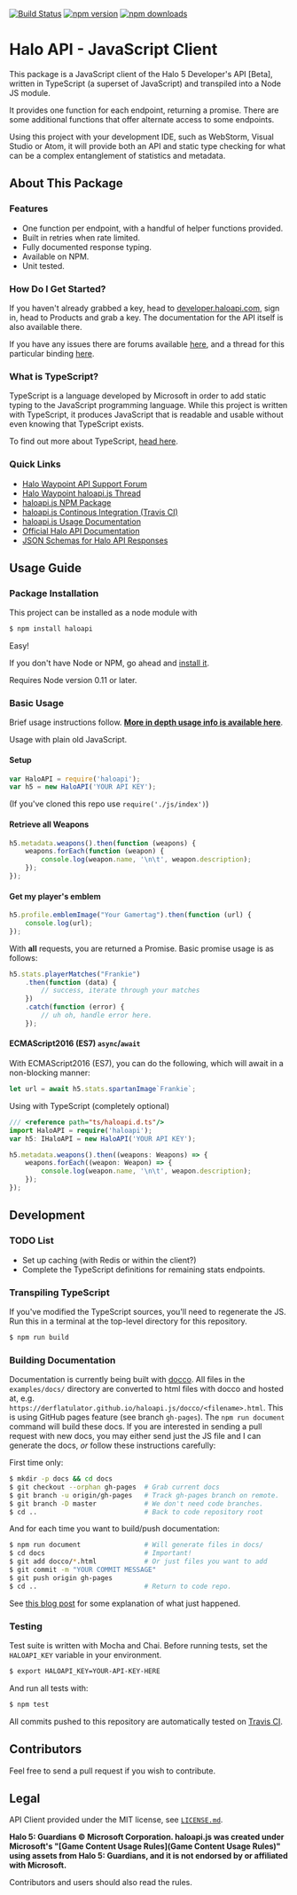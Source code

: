 [![Build Status](https://travis-ci.org/DerFlatulator/haloapi.js.svg)][ci-server]
[![npm version](https://badge.fury.io/js/haloapi.svg)][npm-package] 
[![npm downloads](https://img.shields.io/npm/dt/haloapi.svg)][npm-package]

# Halo API  - JavaScript Client

This package is a JavaScript client of the Halo 5 Developer's API [Beta], written in TypeScript (a superset of JavaScript) and transpiled into a Node JS module. 

It provides one function for each endpoint, returning a promise. There are some additional functions that offer alternate access to some endpoints. 

Using this project with your development IDE, such as WebStorm, Visual Studio or Atom, it will provide both an API and static type checking for what can be a complex entanglement of statistics and metadata.

## About This Package

### Features

- One function per endpoint, with a handful of helper functions provided.
- Built in retries when rate limited. 
- Fully documented response typing.
- Available on NPM.
- Unit tested.

### How Do I Get Started?

If you haven't already grabbed a key, head to [developer.haloapi.com][developer-haloapi], sign in, head to Products and grab a key. The documentation for the API itself is also available there. 

If you have any issues there are forums available [here][waypoint-api-support], and a thread for this particular binding [here][waypoint-thread].

### What is TypeScript?

TypeScript is a language developed by Microsoft in order to add static typing to the JavaScript programming language. While this project is written with TypeScript, it produces JavaScript that is readable and usable without even knowing that TypeScript exists.

To find out more about TypeScript, [head here](http://www.typescriptlang.org/).

### Quick Links

- [Halo Waypoint API Support Forum][waypoint-api-support]
- [Halo Waypoint haloapi.js Thread][waypoint-thread]
- [haloapi.js NPM Package][npm-package]
- [haloapi.js Continous Integration (Travis CI)][ci-server]
- [haloapi.js Usage Documentation][usage-docs]
- [Official Halo API Documentation][developer-haloapi]
- [JSON Schemas for Halo API Responses][json-schemas]

## Usage Guide

### Package Installation 

This project can be installed as a node module with

```bash
$ npm install haloapi
```

Easy!

If you don't have Node or NPM, go ahead and [install it](https://nodejs.org/en/download/).

Requires Node version 0.11 or later.

### Basic Usage

Brief usage instructions follow. **[More in depth usage info is available here][usage-docs]**.

Usage with plain old JavaScript.

#### Setup

```javascript
var HaloAPI = require('haloapi'); 
var h5 = new HaloAPI('YOUR API KEY');
```

(If you've cloned this repo use `require('./js/index')`)

#### Retrieve all Weapons

```javascript
h5.metadata.weapons().then(function (weapons) {
    weapons.forEach(function (weapon) {
        console.log(weapon.name, '\n\t', weapon.description);
    });
});
```

#### Get my player's emblem

```javascript
h5.profile.emblemImage("Your Gamertag").then(function (url) { 
    console.log(url); 
});
```

With **all** requests, you are returned a Promise. Basic promise usage is as follows:

```javascript
h5.stats.playerMatches("Frankie")
    .then(function (data) {
        // success, iterate through your matches
    })
    .catch(function (error) {  
        // uh oh, handle error here.
    });
```

#### ECMAScript2016 (ES7) `async`/`await`

With ECMAScript2016 (ES7), you can do the following, which will await in a non-blocking manner:

```javascript
let url = await h5.stats.spartanImage`Frankie`;    
```

Using with TypeScript (completely optional)

```typescript    
/// <reference path="ts/haloapi.d.ts"/>
import HaloAPI = require('haloapi');
var h5: IHaloAPI = new HaloAPI('YOUR API KEY');

h5.metadata.weapons().then((weapons: Weapons) => {
    weapons.forEach((weapon: Weapon) => {
        console.log(weapon.name, '\n\t', weapon.description);
    });
});
```

## Development

### TODO List
- Set up caching (with Redis or within the client?)
- Complete the TypeScript definitions for remaining stats endpoints.

### Transpiling TypeScript

If you've modified the TypeScript sources, you'll need to regenerate the JS. Run this in a terminal at the top-level directory for this repository.

```bash
$ npm run build  
```

### Building Documentation

Documentation is currently being built with [docco](https://jashkenas.github.io/docco/). All files in the `examples/docs/` directory are converted to html files with docco and hosted at, e.g. `https://derflatulator.github.io/haloapi.js/docco/<filename>.html`. This is using GitHub pages feature (see branch `gh-pages`). The `npm run document` command will build these docs. If you are interested in sending a pull request with new docs, you may either send just the JS file and I can generate the docs, *or* follow these instructions carefully:

First time only:

```bash
$ mkdir -p docs && cd docs
$ git checkout --orphan gh-pages  # Grab current docs
$ git branch -u origin/gh-pages   # Track gh-pages branch on remote.
$ git branch -D master            # We don't need code branches.
$ cd ..                           # Back to code repository root
```

And for each time you want to build/push documentation:

```bash
$ npm run document                # Will generate files in docs/
$ cd docs                         # Important! 
$ git add docco/*.html            # Or just files you want to add
$ git commit -m "YOUR COMMIT MESSAGE"
$ git push origin gh-pages
$ cd ..                           # Return to code repo.
```

See [this blog post](https://srackham.wordpress.com/2014/12/14/publishing-a-project-website-to-github-pages/) for some explanation of what just happened. 

### Testing

Test suite is written with Mocha and Chai. Before running tests, set the `HALOAPI_KEY` variable in your environment.

```bash
$ export HALOAPI_KEY=YOUR-API-KEY-HERE
```

And run all tests with:

```bash
$ npm test 
```

All commits pushed to this repository are automatically tested on [Travis CI][ci-server].

## Contributors

Feel free to send a pull request if you wish to contribute.

## Legal 

API Client provided under the MIT license, see [`LICENSE.md`](https://github.com/DerFlatulator/haloapi.js/blob/master/LICENSE.md). 

**Halo 5: Guardians © Microsoft Corporation. haloapi.js was created under Microsoft's "[Game Content Usage Rules](Game Content Usage Rules)" using assets from Halo 5: Guardians, and it is not endorsed by or affiliated with Microsoft.**

Contributors and users should also read the rules. 

[waypoint-api-support]: https://www.halowaypoint.com/en-us/forums/01b3ca58f06c4bd4ad074d8794d2cf86/topics
[waypoint-thread]: https://www.halowaypoint.com/en-us/forums/01b3ca58f06c4bd4ad074d8794d2cf86/topics/binding-javascript-node-js-module/bc2b9b9a-cef3-4394-b56e-523eb68aa9e6/posts
[npm-package]: https://www.npmjs.com/package/haloapi
[ci-server]: https://travis-ci.org/DerFlatulator/haloapi.js
[usage-docs]: https://derflatulator.github.io/haloapi.js/docco/haloapi.html
[developer-haloapi]: https://developer.haloapi.com/
[json-schemas]: https://github.com/DerFlatulator/haloapi-schema
